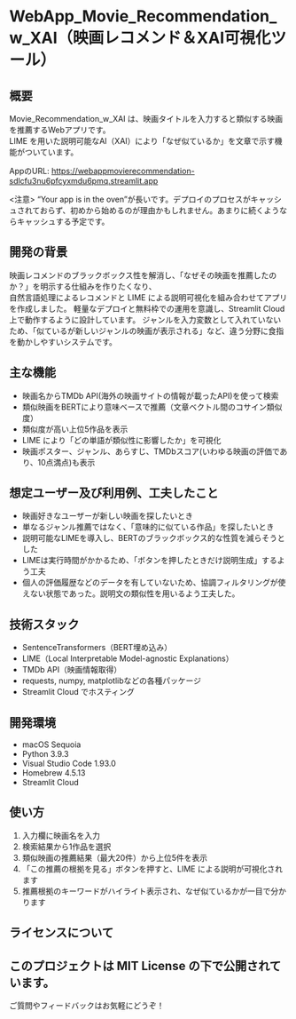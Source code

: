 # WebApp_Movie_Recommendation_w_XAI（映画レコメンド＆XAI可視化ツール）

## 概要

Movie_Recommendation_w_XAI は、映画タイトルを入力すると類似する映画を推薦するWebアプリです。  
LIME を用いた説明可能なAI（XAI）により「なぜ似ているか」を文章で示す機能がついています。

AppのURL: https://webappmovierecommendation-sdlcfu3nu6pfcyxmdu6pmq.streamlit.app

<注意>
“Your app is in the oven”が長いです。デプロイのプロセスがキャッシュされておらず、初めから始めるのが理由かもしれません。あまりに続くようならキャッシュする予定です。

## 開発の背景

映画レコメンドのブラックボックス性を解消し、「なぜその映画を推薦したのか？」を明示する仕組みを作りたくなり、  
自然言語処理によるレコメンドと LIME による説明可視化を組み合わせてアプリを作成しました。
軽量なデプロイと無料枠での運用を意識し、Streamlit Cloud 上で動作するように設計しています。
ジャンルを入力変数として入れていないため、「似ているが新しいジャンルの映画が表示される」など、違う分野に食指を動かしやすいシステムです。


## 主な機能

- 映画名からTMDb API(海外の映画サイトの情報が載ったAPI)を使って検索  
- 類似映画をBERTにより意味ベースで推薦（文章ベクトル間のコサイン類似度）  
- 類似度が高い上位5作品を表示  
- LIME により「どの単語が類似性に影響したか」を可視化  
- 映画ポスター、ジャンル、あらすじ、TMDbスコア(いわゆる映画の評価であり、10点満点)も表示  

## 想定ユーザー及び利用例、工夫したこと

- 映画好きなユーザーが新しい映画を探したいとき  
- 単なるジャンル推薦ではなく、「意味的に似ている作品」を探したいとき  
- 説明可能なLIMEを導入し、BERTのブラックボックス的な性質を減らそうとした 
- LIMEは実行時間がかかるため、「ボタンを押したときだけ説明生成」するよう工夫
- 個人の評価履歴などのデータを有していないため、協調フィルタリングが使えない状態であった。説明文の類似性を用いるよう工夫した。


## 技術スタック
- SentenceTransformers（BERT埋め込み）  
- LIME（Local Interpretable Model-agnostic Explanations）  
- TMDb API（映画情報取得）  
- requests, numpy, matplotlibなどの各種パッケージ 
- Streamlit Cloud でホスティング

## 開発環境

- macOS Sequoia  
- Python 3.9.3  
- Visual Studio Code 1.93.0  
- Homebrew 4.5.13  
- Streamlit Cloud


## 使い方

1. 入力欄に映画名を入力  
2. 検索結果から1作品を選択  
3. 類似映画の推薦結果（最大20件）から上位5件を表示  
4. 「この推薦の根拠を見る」ボタンを押すと、LIME による説明が可視化されます  
5. 推薦根拠のキーワードがハイライト表示され、なぜ似ているかが一目で分かります  


## ライセンスについて

このプロジェクトは **MIT License** の下で公開されています。
---
ご質問やフィードバックはお気軽にどうぞ！

